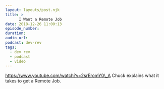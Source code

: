 ```yaml
---
layout: layouts/post.njk
title: >
      I Want a Remote Job
date: 2018-12-26 11:00:13
episode_number: 
duration: 
audio_url: 
podcast: dev-rev
tags: 
  - dev_rev
  - podcast
  - video
---
```


https://www.youtube.com/watch?v=2srEromY0\_A Chuck explains what it takes to get a Remote Job.


